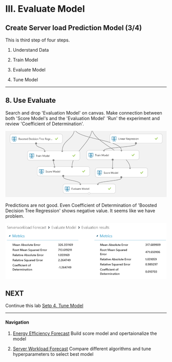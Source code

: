 # III. Evaluate Model

## Create Server load Prediction Model (3/4)

This is third step of four steps.

1. Understand Data

1. Train Model

1. Evaluate Model

1. Tune Model

***

## 8. Use Evaluate  

Search and drop 'Evaluation Model' on canvas. Make connection between both 'Score Model's and the 'Evaluation Model'
'Run' the experiment and review 'Coefficient of Determination'.

![import data](../images/47.02.png)

Predictions are not good. Even Coefficient of Determination of 'Boosted Decision Tree Regression' shows negative value. It seems like we have problem.

![import data](../images/48.png)


## NEXT
Continue this lab [Setp 4. Tune Model](./03.04.TuneModel.md)

--- 

#### Navigation

1. <a href="https://github.com/xlegend1024/az-mlstudio-hol/blob/master/EnergyEfficiency/02.01.EnergyEfficiency.md" target="_blank">Energy Efficiency Forecast</a>
Build score model and opertaionalize the model

1. <a href="https://github.com/xlegend1024/az-mlstudio-hol/blob/master/ServerWorkloadForecast/03.01.ServerWorkLoadForecast.md" target="_blank">Server Workload Forecast</a>
Compare different algorithms and tune hyperparameters to select best model 